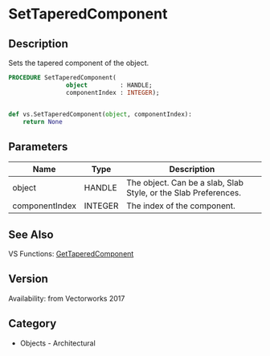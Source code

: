 # SetTaperedComponent

## Description
Sets the tapered component of the object.

```pascal
PROCEDURE SetTaperedComponent(
				object         : HANDLE;
				componentIndex : INTEGER);
```

```python

def vs.SetTaperedComponent(object, componentIndex):
    return None
```

## Parameters
|Name|Type|Description|
|---|---|---|
|object|HANDLE|The object. Can be a slab, Slab Style, or the Slab Preferences.|
|componentIndex|INTEGER|The index of the component.|

## See Also
VS Functions:
[GetTaperedComponent](GetTaperedComponent.md)

## Version
Availability: from Vectorworks 2017
## Category
* Objects - Architectural

